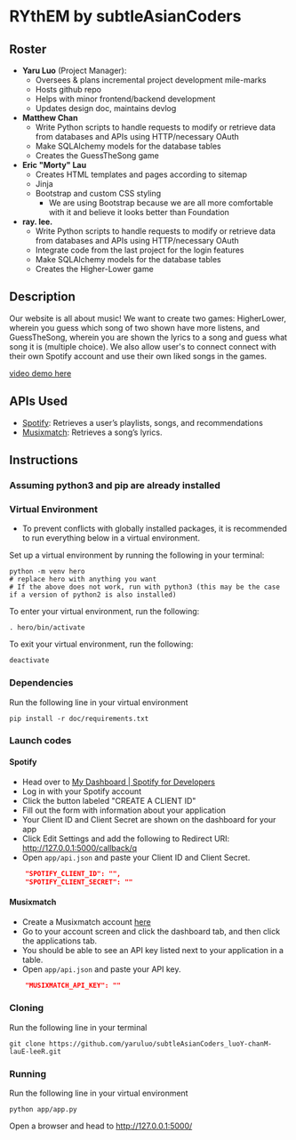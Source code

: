 # RYthEM by subtleAsianCoders

## Roster

- **Yaru Luo** (Project Manager):
  - Oversees & plans incremental project development mile-marks
  - Hosts github repo
  - Helps with minor frontend/backend development
  - Updates design doc, maintains devlog
- **Matthew Chan**
  - Write Python scripts to handle requests to modify or retrieve data from databases and APIs using HTTP/necessary OAuth
  - Make SQLAlchemy models for the database tables
  - Creates the GuessTheSong game
- **Eric "Morty" Lau**
  - Creates HTML templates and pages according to sitemap
  - Jinja
  - Bootstrap and custom CSS styling
    - We are using Bootstrap because we are all more comfortable with it and believe it looks better than Foundation
- **ray. lee.**
  - Write Python scripts to handle requests to modify or retrieve data from databases and APIs using HTTP/necessary OAuth
  - Integrate code from the last project for the login features
  - Make SQLAlchemy models for the database tables
  - Creates the Higher-Lower game

## Description

Our website is all about music! We want to create two games: HigherLower, wherein you guess which song of two shown have more listens, and GuessTheSong, wherein you are shown the lyrics to a song and guess what song it is (multiple choice). We also allow user's to connect connect with their own Spotify account and use their own liked songs in the games.

[video demo here](youtube.com)

## APIs Used

- [Spotify](https://docs.google.com/document/d/1hnI9zCld87HNG-7Vf2Qgeeb4gc08kQzHdCtFPKH0jd4/edit): Retrieves a user’s playlists, songs, and recommendations
- [Musixmatch](https://docs.google.com/document/d/1iOdEsoYiQ6hxNwFtRxu3Eh1aGIGiIwvMeSQFtFF-dOw/edit): Retrieves a song’s lyrics.

## Instructions

### Assuming python3 and pip are already installed

### Virtual Environment

- To prevent conflicts with globally installed packages, it is recommended to run everything below in a virtual environment.

Set up a virtual environment by running the following in your terminal:

```shell
python -m venv hero
# replace hero with anything you want
# If the above does not work, run with python3 (this may be the case if a version of python2 is also installed)
```

To enter your virtual environment, run the following:

```shell
. hero/bin/activate
```

To exit your virtual environment, run the following:

```shell
deactivate
```

### Dependencies

Run the following line in your virtual environment

```shell
pip install -r doc/requirements.txt
```

### Launch codes

#### Spotify

- Head over to [My Dashboard | Spotify for Developers](https://developer.spotify.com/dashboard/login)
- Log in with your Spotify account
- Click the button labeled "CREATE A CLIENT ID"
- Fill out the form with information about your application
- Your Client ID and Client Secret are shown on the dashboard for your app
- Click Edit Settings and add the following to Redirect URI: <http://127.0.0.1:5000/callback/q>
- Open `app/api.json` and paste your Client ID and Client Secret.

```json
    "SPOTIFY_CLIENT_ID": "",
    "SPOTIFY_CLIENT_SECRET": ""
```

#### Musixmatch

- Create a Musixmatch account [here](https://developer.musixmatch.com/signup)
- Go to your account screen and click the dashboard tab, and then click the applications tab.
- You should be able to see an API key listed next to your application in a table.
- Open `app/api.json` and paste your API key.

```json
    "MUSIXMATCH_API_KEY": ""
```

### Cloning

Run the following line in your terminal

```shell
git clone https://github.com/yaruluo/subtleAsianCoders_luoY-chanM-lauE-leeR.git
```

### Running

Run the following line in your virtual environment

```shell
python app/app.py
```

Open a browser and head to <http://127.0.0.1:5000/>
